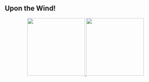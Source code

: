 ## Upon the Wind!
<div align="center">
  <a href="https://github.com/yreater">
  <img height="180em" src="https://github-readme-stats.vercel.app/api?username=yreater&show_icons=true&theme=Tokyo Night&include_all_commits=true&count_private=true"/>
  <img height="180em" src="https://github-readme-stats.vercel.app/api/top-langs/?username=yreater&layout=compact&langs_count=7&theme=Tokyo Night"/>
</div>

